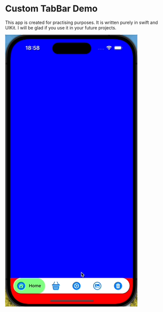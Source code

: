 # Custom TabBar Demo
This app is created for practising purposes. It is written purely in swift and UIKit. I will be glad if you use it in your future projects. 

![](https://github.com/ravshanmacos/CustomTabBar/blob/main/CustomTabBar_2/Recources/customTabBar.gif)


